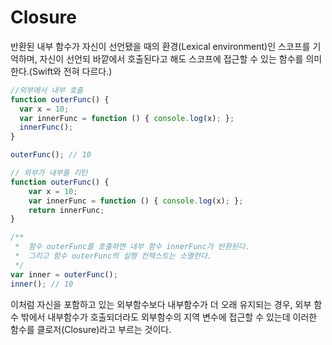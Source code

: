 # Closure
반환된 내부 함수가 자신이 선언됐을 때의 환경(Lexical environment)인 스코프를 기억하며, 자신이 선언되 
바깥에서 호출된다고 해도 스코프에 접근할 수 있는 함수를 의미한다.(Swift와 전혀 다르다.)

```javascript
//외부에서 내부 호출
function outerFunc() {
  var x = 10;
  var innerFunc = function () { console.log(x); };
  innerFunc();
}

outerFunc(); // 10

// 외부가 내부를 리턴
function outerFunc() {
    var x = 10;
    var innerFunc = function () { console.log(x); };
    return innerFunc;
}

/**
 *  함수 outerFunc를 호출하면 내부 함수 innerFunc가 반환된다.
 *  그리고 함수 outerFunc의 실행 컨텍스트는 소멸한다.
 */
var inner = outerFunc();
inner(); // 10
```
이처럼 자신을 포함하고 있는 외부함수보다 내부함수가 더 오래 유지되는 경우, 
외부 함수 밖에서 내부함수가 호출되더라도 외부함수의 지역 변수에 접근할 수 있는데
이러한 함수를 클로저(Closure)라고 부르는 것이다.
